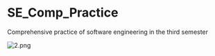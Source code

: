 # SE_Comp_Practice
Comprehensive practice of software engineering in the third semester

![2.png](https://cdn.acwing.com/media/article/image/2022/07/20/189403_36676b1407-2.png) 
